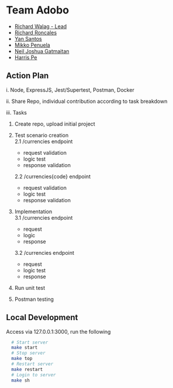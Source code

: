 
# Team Adobo
 - [Richard Walag - Lead](https://github.com/RichardWalag)
 - [Richard Roncales](https://github.com/unno01)
 - [Yan Santos](https://github.com/yansantos)
 - [Mikko Penuela](https://github.com/mikkopen)
 - [Neil Joshua Gatmaitan](https://github.com/njgpepperstone)
 - [Harris Pe](https://github.com/jharrispe)

## Action Plan

i. Node, ExpressJS, Jest/Supertest, Postman, Docker

ii. Share Repo, individual contribution according to task breakdown

iii. Tasks
  1. Create repo, upload initial project

  2. Test scenario creation <br/>
     2.1 /currencies endpoint <br/>
       - request validation <br/>
       - logic test <br/>
       - response validation <br/>

     2.2 /currencies{code} endpoint <br/>
       - request validation
       - logic test
       - response validation

  3. Implementation <br/>
     3.1 /currencies endpoint <br/>
       - request <br/>
       - logic <br/>
       - response <br/>
      
     3.2 /currencies endpoint <br/>
       - request <br/>
       - logic test <br/>
       - response <br/>

  4. Run unit test

  5. Postman testing

## Local Development

Access via 127.0.0.1:3000, run the following

```bash
  # Start server
  make start
  # Stop server
  make top
  # Restart server
  make restart
  # Login to server
  make sh
```
